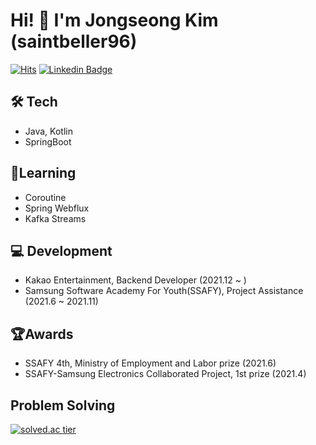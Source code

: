 # Hi! 👋 I'm Jongseong Kim (saintbeller96)
[![Hits](https://hits.seeyoufarm.com/api/count/incr/badge.svg?url=https%3A%2F%2Fgithub.com%2Fsaintbeller96&count_bg=%2379C83D&title_bg=%23555555&icon=&icon_color=%23E7E7E7&title=hits&edge_flat=false)](https://hits.seeyoufarm.com)
[![Linkedin Badge](https://img.shields.io/badge/-LinkedIn-blue?style=flat-square&logo=Linkedin&logoColor=white&link=https://www.linkedin.com/in/jongseong-kim-531620220/)](https://www.linkedin.com/in/jongseong-kim-531620220/)
## 🛠 Tech
- Java, Kotlin
- SpringBoot

## 🔬Learning
- Coroutine
- Spring Webflux
- Kafka Streams

## 💻 Development
- Kakao Entertainment, Backend Developer (2021.12 ~ )
- Samsung Software Academy For Youth(SSAFY), Project Assistance (2021.6 ~ 2021.11)

 
## 🏆Awards
- SSAFY 4th, Ministry of Employment and Labor prize (2021.6)
- SSAFY-Samsung Electronics Collaborated Project, 1st prize (2021.4)


## Problem Solving
[![solved.ac tier](http://mazassumnida.wtf/api/generate_badge?boj=rlawhdtjd9)](https://solved.ac/rlawhdtjd9)

<!--
**saintbeller96/saintbeller96** is a ✨ _special_ ✨ repository because its `README.md` (this file) appears on your GitHub profile.

Here are some ideas to get you started:

- 🔭 I’m currently working on ...
- 🌱 I’m currently learning ...
- 👯 I’m looking to collaborate on ...
- 🤔 I’m looking for help with ...
- 💬 Ask me about ...
- 📫 How to reach me: ...
- 😄 Pronouns: ...
- ⚡ Fun fact: ...
-->
